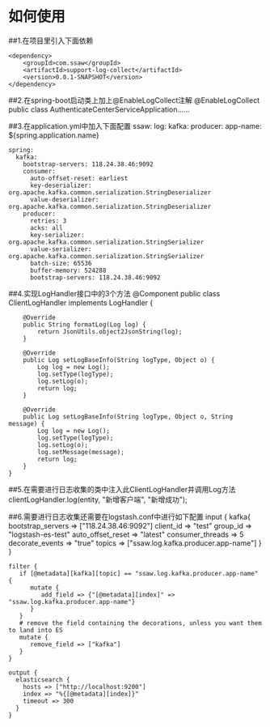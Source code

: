 # 如何使用
##1.在项目里引入下面依赖
<!-- 日志收集支持 -->
    <dependency>
        <groupId>com.ssaw</groupId>
        <artifactId>support-log-collect</artifactId>
        <version>0.0.1-SNAPSHOT</version>
    </dependency>
		
##2.在spring-boot启动类上加上@EnableLogCollect注解
    @EnableLogCollect
    public class AuthenticateCenterServiceApplication......
        
##3.在application.yml中加入下面配置
    ssaw:
      log:
        kafka:
          producer:
            app-name: ${spring.application.name}
    
    spring:
      kafka:
        bootstrap-servers: 118.24.38.46:9092
        consumer:
          auto-offset-reset: earliest
          key-deserializer: org.apache.kafka.common.serialization.StringDeserializer
          value-deserializer: org.apache.kafka.common.serialization.StringDeserializer
        producer:
          retries: 3
          acks: all
          key-serializer: org.apache.kafka.common.serialization.StringSerializer
          value-serializer: org.apache.kafka.common.serialization.StringSerializer
          batch-size: 65536
          buffer-memory: 524288
          bootstrap-servers: 118.24.38.46:9092     
          
##4.实现LogHandler接口中的3个方法
    @Component
    public class ClientLogHandler implements LogHandler {
    
        @Override
        public String formatLog(Log log) {
            return JsonUtils.object2JsonString(log);
        }
    
        @Override
        public Log setLogBaseInfo(String logType, Object o) {
            Log log = new Log();
            log.setType(logType);
            log.setLog(o);
            return log;
        }
    
        @Override
        public Log setLogBaseInfo(String logType, Object o, String message) {
            Log log = new Log();
            log.setType(logType);
            log.setLog(o);
            log.setMessage(message);
            return log;
        }
    }
    
##5.在需要进行日志收集的类中注入此ClientLogHandler并调用Log方法
    clientLogHandler.log(entity, "新增客户端", "新增成功");  
    
##6.需要进行日志收集还需要在logstash.conf中进行如下配置
    input {
      kafka{
    	bootstrap_servers => ["118.24.38.46:9092"]
    	client_id => "test"
    	group_id => "logstash-es-test"
    	auto_offset_reset => "latest" 
    	consumer_threads => 5
    	decorate_events => "true"
    	topics => ["ssaw.log.kafka.producer.app-name"]
      }
    } 
    
    filter {
       if [@metadata][kafka][topic] == "ssaw.log.kafka.producer.app-name" {
          mutate {
             add_field => {"[@metadata][index]" => "ssaw.log.kafka.producer.app-name"}
          }
       }
       # remove the field containing the decorations, unless you want them to land into ES
       mutate {
          remove_field => ["kafka"]
       }
    }
    
    output {
      elasticsearch {
        hosts => ["http://localhost:9200"]
        index => "%{[@metadata][index]}"
        timeout => 300
      }
    }
            